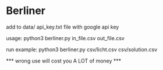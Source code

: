 # Berliner

add to data/ api_key.txt file with google api key


usage: python3 berliner.py in_file.csv out_file.csv

run example: python3 berliner.py csv/licht.csv csv/solution.csv

*** wrong use will cost you A LOT of money ***
